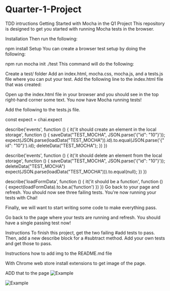 # Quarter-1-Project
TDD intructions
Getting Started with Mocha in the Q1 Project
This repository is designed to get you started with running Mocha tests in the browser.

Installation
Then run the following:

npm install
Setup
You can create a browser test setup by doing the following:

npm run mocha init ./test
This command will do the following:

Create a test/ folder
Add an index.html, mocha.css, mocha.js, and a tests.js file where you can put your test.
Add the following line to the index.html file that was created:

<!-- Add this line below the line that requires the mocha.js script -->
<script src="../node_modules/chai/chai.js" charset="utf-8"></script>
Open up the index.html file in your browser and you should see in the top right-hand corner some text. You now have Mocha running tests!

Add the following to the tests.js file.

const expect = chai.expect

describe('events', function () {
    it('it should create an element in the local storage', function () {
      saveData("TEST_MOCHA", JSON.parse('{"id": "10"}'));
      expect(JSON.parse(loadData("TEST_MOCHA")).id).to.equal(JSON.parse('{"id": "10"}').id);
      deleteData("TEST_MOCHA");
    })
  })

  describe('events', function () {
    it('it should delete an element from the local storage', function () {
      saveData("TEST_MOCHA", JSON.parse('{"id": "10"}'));
      deleteData("TEST_MOCHA")
      expect(JSON.parse(loadData("TEST_MOCHA"))).to.equal(null);
    })
  })

  describe('loadFormData', function () {
    it('it should be a function', function () {
      expect(loadFormData).to.be.a('function')
    })
  })
Go back to your page and refresh. You should now see three failing tests. You're now running your tests with Chai!

Finally, we will want to start writing some code to make everything pass. 

<!-- Add this line below the line that you required earlier -->
<script src="../src/frontend.js" charset="utf-8"></script>
Go back to the page where your tests are running and refresh. You should have a single passing test now!

Instructions
To finish this project, get the two failing #add tests to pass. Then, add a new describe block for a #subtract method. Add your own tests and get those to pass.


Instructions how to add img to the README.md file

With Chrome web store install extensions to get image of the page.

ADD that to the page 
![Example](q1project.surge.sh.png)

![Example](q1project.surge.sh/events.html.png)







